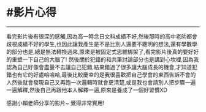 # #影片心得
---
看完影片後有很深的感觸,因為高一時念日文科成績不好,然後那時的高中老師都會歧視成績不好的學生,也因此讓我產生是不是比別人還要不聰明的想法,還有學數學的部分也是,總是無法轉換過來,原來是被固定式思維綁架了,看完影片後真的要好好的重塑一下自己的大腦了!
然後關於犯錯的和共筆討論部分也是講到心坎裡,因為我認為自己好像會盡量不去讓自己犯錯,結果錯過了很多讓大腦成長的機會,才知道犯錯也有它的好處哈哈哈,最後比較慶幸的是我很喜歡把自己學會的東西告訴不會的人然後就會發現自己又再跑一次邏輯時就會更清楚,或是我也會請別人把步驟一遍一遍解釋,然後自己再跟他本人解釋一遍,原來是養成了一個好習慣XD

感謝小賴老師分享的影片~ 覺得非常實用!